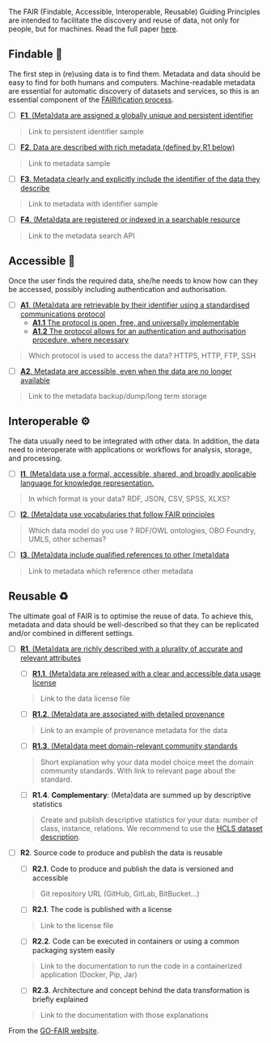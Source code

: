 The FAIR (Findable, Accessible, Interoperable, Reusable) Guiding Principles are intended to facilitate the discovery and reuse of data, not only for people, but for machines. Read the full paper [here](https://www.nature.com/articles/sdata201618).

## Findable 🔎

The first step in (re)using data is to find them. Metadata and data should be easy to find for both humans and computers. Machine-readable metadata are essential for automatic discovery of datasets and services, so this is an essential component of the [FAIRification process](https://www.go-fair.org/fair-principles/fairification-process/).

- [ ] [**F1**. (Meta)data are assigned a globally unique and persistent identifier](https://www.go-fair.org/fair-principles/fair-data-principles-explained/f1-meta-data-assigned-globally-unique-persistent-identifiers/)

> Link to persistent identifier sample

- [ ] [**F2**. Data are described with rich metadata (defined by R1 below)](https://www.go-fair.org/fair-principles/fair-data-principles-explained/f2-data-described-rich-metadata/)

> Link to metadata sample

- [ ] [**F3**. Metadata clearly and explicitly include the identifier of the data they describe](https://www.go-fair.org/fair-principles/f3-metadata-clearly-explicitly-include-identifier-data-describe/)

> Link to metadata with identifier sample

- [ ] [**F4**. (Meta)data are registered or indexed in a searchable resource](https://www.go-fair.org/fair-principles/f4-metadata-registered-indexed-searchable-resource/)

> Link to the metadata search API 

## Accessible 📂

Once the user finds the required data, she/he needs to know how can  they be accessed, possibly including authentication and authorisation.

- [ ] [**A1**. (Meta)data are retrievable by their identifier using a standardised communications protocol](https://www.go-fair.org/fair-principles/542-2/)
  - [**A1.1** The protocol is open, free, and universally implementable](https://www.go-fair.org/fair-principles/a1-1-protocol-open-free-universally-implementable/)
  - [**A1.2** The protocol allows for an authentication and authorisation procedure, where necessary](https://www.go-fair.org/fair-principles/a1-2-protocol-allows-authentication-authorisation-required/)


> Which protocol is used to access the data? HTTPS, HTTP, FTP, SSH

- [ ] [**A2**. Metadata are accessible, even when the data are no longer available](https://www.go-fair.org/fair-principles/a2-metadata-accessible-even-data-no-longer-available/)

> Link to the metadata backup/dump/long term storage

## Interoperable ⚙️

The data usually need to be integrated with other data. In addition, the data need to interoperate with applications or workflows for  analysis, storage, and processing.

- [ ] [**I1**. (Meta)data use a formal, accessible, shared, and broadly applicable language for knowledge representation.](https://www.go-fair.org/fair-principles/i1-metadata-use-formal-accessible-shared-broadly-applicable-language-knowledge-representation/)

> In which format is your data? RDF, JSON, CSV, SPSS, XLXS?

- [ ] [**I2**. (Meta)data use vocabularies that follow FAIR principles](https://www.go-fair.org/fair-principles/i2-metadata-use-vocabularies-follow-fair-principles/)

> Which data model do you use ? RDF/OWL ontologies, OBO Foundry, UMLS, other schemas?

- [ ] [**I3**. (Meta)data include qualified references to other (meta)data](https://www.go-fair.org/fair-principles/i3-metadata-include-qualified-references-metadata/)

> Link to metadata which reference other metadata

## Reusable ♻️

The ultimate goal of FAIR is to optimise the reuse of data. To achieve  this, metadata and data should be well-described so that they can be  replicated and/or combined in different settings.

- [ ] [**R1**. (Meta)data are richly described with a plurality of accurate and relevant attributes](https://www.go-fair.org/fair-principles/r1-metadata-richly-described-plurality-accurate-relevant-attributes/)
  
  - [ ] [**R1.1**. (Meta)data are released with a clear and accessible data usage license](https://www.go-fair.org/fair-principles/r1-1-metadata-released-clear-accessible-data-usage-license/)
  
  > Link to the data license file
  
  - [ ] [**R1.2**. (Meta)data are associated with detailed provenance](https://www.go-fair.org/fair-principles/r1-2-metadata-associated-detailed-provenance/)
  
  > Link to an example of provenance metadata for the data
  
  - [ ] [**R1.3**. (Meta)data meet domain-relevant community standards](https://www.go-fair.org/fair-principles/r1-3-metadata-meet-domain-relevant-community-standards/)
  
  > Short explanation why your data model choice meet the domain community standards. With link to relevant page about the standard.
  
    - [ ] **R1.4**. **Complementary**: (Meta)data are summed up by descriptive statistics
  
  > Create and publish descriptive statistics for your data: number of class, instance, relations. We recommend to use the [HCLS dataset description](https://www.w3.org/TR/hcls-dataset/).

- [ ] **R2**. Source code to produce and publish the data is reusable

  - [ ] **R2.1**. Code to produce and publish the data is versioned and accessible

  > Git repository URL (GitHub, GitLab, BitBucket...)

  - [ ] **R2.1**. The code is published with a license

  > Link to the license file

  - [ ] **R2.2**. Code can be executed in containers or using a common packaging system easily

  > Link to the documentation to run the code in a containerized application (Docker, Pip, Jar)

  - [ ] **R2.3**. Architecture and concept behind the data transformation is briefly explained

  > Link to the documentation with those explanations

From the [GO-FAIR website](https://www.go-fair.org/fair-principles/).

